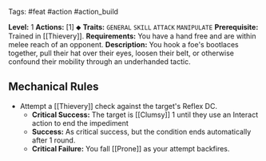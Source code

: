 Tags: #feat #action #action_build 

**Level:** 1
**Actions:** [1] ⬥
**Traits:** `GENERAL` `SKILL` `ATTACK` `MANIPULATE`
**Prerequisite:** Trained in [[Thievery]].
**Requirements:** You have a hand free and are within melee reach of an opponent.
**Description:** You hook a foe's bootlaces together, pull their hat over their eyes, loosen their belt, or otherwise confound their mobility through an underhanded tactic.
## Mechanical Rules

- Attempt a [[Thievery]] check against the target's Reflex DC.  
	- **Critical Success:** The target is [[Clumsy]] 1 until they use an Interact action to end the impediment  
	- **Success:** As critical success, but the condition ends automatically after 1 round.  
	- **Critical Failure:** You fall [[Prone]] as your attempt backfires.
